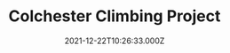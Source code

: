 ---
date: 2021-12-22T10:26:33.000Z
title: Colchester Climbing Project
latitude: 51.88897573287278
longitude: 0.9183480754625695
category: checkin
---